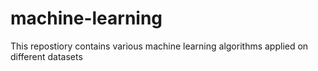 # machine-learning

This repostiory contains various machine learning algorithms applied on different datasets
